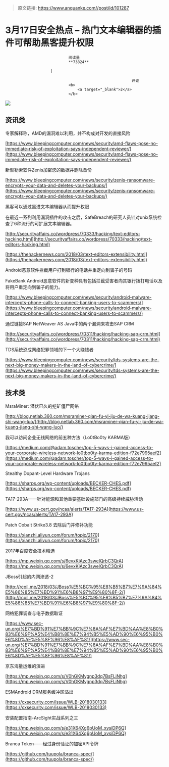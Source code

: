 > 原文链接: https://www.anquanke.com//post/id/101287 


# 3月17日安全热点 – 热门文本编辑器的插件可帮助黑客提升权限


                                阅读量   
                                **73824**
                            
                        |
                        
                                                            评论
                                <b>
                                    <a target="_blank">2</a>
                                </b>
                                                                                    



[![](https://p3.ssl.qhimg.com/t01962d627638962a61.png)](https://p3.ssl.qhimg.com/t01962d627638962a61.png)

## 资讯类

专家解释称，AMD的漏洞难以利用，并不构成对开发的直接风险

[https://www.bleepingcomputer.com/news/security/amd-flaws-pose-no-immediate-risk-of-exploitation-says-independent-reviewer/](https://www.bleepingcomputer.com/news/security/amd-flaws-pose-no-immediate-risk-of-exploitation-says-independent-reviewer/)



新型勒索软件Zenis加密您的数据并删除备份

[https://www.bleepingcomputer.com/news/security/zenis-ransomware-encrypts-your-data-and-deletes-your-backups/](https://www.bleepingcomputer.com/news/security/zenis-ransomware-encrypts-your-data-and-deletes-your-backups/)



黑客可以通过黑进文本编辑器从而提升权限

在最近一系列利用漏洞插件的攻击之后，SafeBreach的研究人员针对unix系统检查了6种流行的可扩展文本编辑器。

[http://securityaffairs.co/wordpress/70333/hacking/text-editors-hacking.html](http://securityaffairs.co/wordpress/70333/hacking/text-editors-hacking.html)

[https://thehackernews.com/2018/03/text-editors-extensibility.html](https://thehackernews.com/2018/03/text-editors-extensibility.html)



Android恶意软件拦截用户打到银行的电话并重定向到骗子的号码

FakeBank Android恶意软件的新变种具有包括拦截受害者向其银行拨打电话以及将用户重定向到骗子的能力。

[https://www.bleepingcomputer.com/news/security/android-malware-intercepts-phone-calls-to-connect-banking-users-to-scammers/](https://www.bleepingcomputer.com/news/security/android-malware-intercepts-phone-calls-to-connect-banking-users-to-scammers/)



通过链接SAP NetWeaver AS Java中的两个漏洞来攻击SAP CRM

[http://securityaffairs.co/wordpress/70311/hacking/hacking-sap-crm.html](http://securityaffairs.co/wordpress/70311/hacking/hacking-sap-crm.html)



TDS系统恐成网络犯罪领域的下一个大赚钱者

[https://www.bleepingcomputer.com/news/security/tds-systems-are-the-next-big-money-makers-in-the-land-of-cybercrime/](https://www.bleepingcomputer.com/news/security/tds-systems-are-the-next-big-money-makers-in-the-land-of-cybercrime/)



## 技术类

MsraMiner: 潜伏已久的挖矿僵尸网络

[http://blog.netlab.360.com/msraminer-qian-fu-yi-jiu-de-wa-kuang-jiang-shi-wang-luo/](http://blog.netlab.360.com/msraminer-qian-fu-yi-jiu-de-wa-kuang-jiang-shi-wang-luo/)



我可以访问企业无线网络的前五种方法（Lo0tBo0ty KARMA版）

[https://medium.com/@adam.toscher/top-5-ways-i-gained-access-to-your-corporate-wireless-network-lo0tbo0ty-karma-edition-f72e7995aef2](https://medium.com/@adam.toscher/top-5-ways-i-gained-access-to-your-corporate-wireless-network-lo0tbo0ty-karma-edition-f72e7995aef2)



Stealthy Dopant-Level Hardware Trojans

[https://sharps.org/wp-content/uploads/BECKER-CHES.pdf](https://sharps.org/wp-content/uploads/BECKER-CHES.pdf)



TA17-293A——针对能源和其他重要基础设施部门的高级持续威胁活动

[https://www.us-cert.gov/ncas/alerts/TA17-293A](https://www.us-cert.gov/ncas/alerts/TA17-293A)



Patch Cobalt Strike3.8 去除后门并修补功能

[https://xianzhi.aliyun.com/forum/topic/2170](https://xianzhi.aliyun.com/forum/topic/2170)



2017年百度安全技术精选

[https://mp.weixin.qq.com/s/6evxKjAzc3sweIQrbC3QrA](https://mp.weixin.qq.com/s/6evxKjAzc3sweIQrbC3QrA)



JBoss引起的内网渗透-2

[http://rcoil.me/2018/03/JBoss%E5%BC%95%E8%B5%B7%E7%9A%84%E5%86%85%E7%BD%91%E6%B8%97%E9%80%8F-2/](http://rcoil.me/2018/03/JBoss%E5%BC%95%E8%B5%B7%E7%9A%84%E5%86%85%E7%BD%91%E6%B8%97%E9%80%8F-2/)



网络犯罪调查与电子数据取证

[https://www.sec-un.org/%E7%BD%91%E7%BB%9C%E7%8A%AF%E7%BD%AA%E8%B0%83%E6%9F%A5%E4%B8%8E%E7%94%B5%E5%AD%90%E6%95%B0%E6%8D%AE%E5%8F%96%E8%AF%81/](https://www.sec-un.org/%E7%BD%91%E7%BB%9C%E7%8A%AF%E7%BD%AA%E8%B0%83%E6%9F%A5%E4%B8%8E%E7%94%B5%E5%AD%90%E6%95%B0%E6%8D%AE%E5%8F%96%E8%AF%81/)



京东海量运维的演进

[https://mp.weixin.qq.com/s/V0hGKMvgnp3dq7BsFLiNhg](https://mp.weixin.qq.com/s/V0hGKMvgnp3dq7BsFLiNhg)



ESMAndroid DRM服务缓冲区溢出

[https://cxsecurity.com/issue/WLB-2018030133](https://cxsecurity.com/issue/WLB-2018030133)



安装配置指南-ArcSight实战系列之三

[https://mp.weixin.qq.com/s/e31X64Xg6pUoM_xysiDP6Q](https://mp.weixin.qq.com/s/e31X64Xg6pUoM_xysiDP6Q)



Branca Token——经过身份验证的加密API令牌

[https://github.com/tuupola/branca-spec/](https://github.com/tuupola/branca-spec/)
